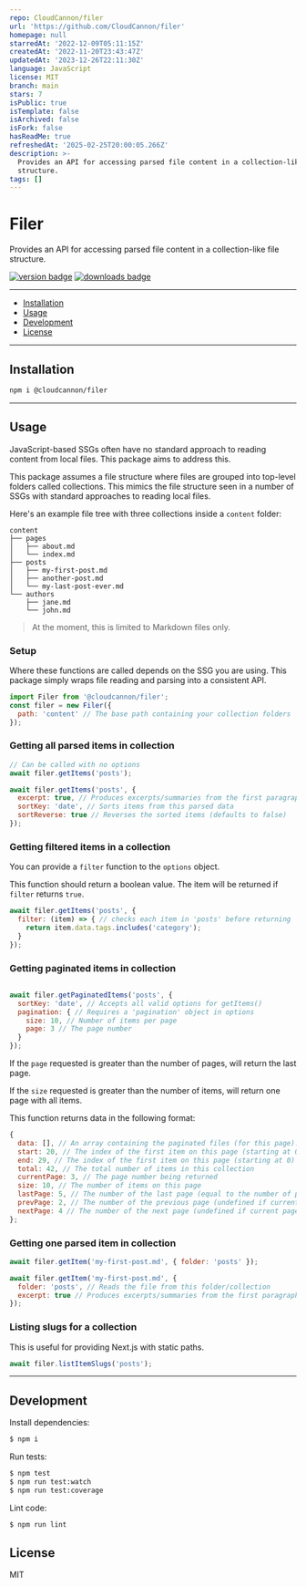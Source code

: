 ```yaml
---
repo: CloudCannon/filer
url: 'https://github.com/CloudCannon/filer'
homepage: null
starredAt: '2022-12-09T05:11:15Z'
createdAt: '2022-11-20T23:43:47Z'
updatedAt: '2023-12-26T22:11:30Z'
language: JavaScript
license: MIT
branch: main
stars: 7
isPublic: true
isTemplate: false
isArchived: false
isFork: false
hasReadMe: true
refreshedAt: '2025-02-25T20:00:05.266Z'
description: >-
  Provides an API for accessing parsed file content in a collection-like file
  structure.
tags: []
---
```


# Filer

Provides an API for accessing parsed file content in a collection-like file structure.

[<img src="https://img.shields.io/npm/v/@cloudcannon%2Ffiler?logo=npm" alt="version badge">](https://www.npmjs.com/package/@cloudcannon%2Ffiler)
[<img src="https://img.shields.io/npm/dt/@cloudcannon%2Ffiler" alt="downloads badge">](https://www.npmjs.com/package/@cloudcannon%2Ffiler)

***

- [Installation](#installation)
- [Usage](#usage)
- [Development](#development)
- [License](#license)

***

## Installation

```bash
npm i @cloudcannon/filer
```

***

## Usage

JavaScript-based SSGs often have no standard approach to reading content from local files. This package aims to address this.

This package assumes a file structure where files are grouped into top-level folders called collections.
This mimics the file structure seen in a number of SSGs with standard approaches to reading local files.

Here's an example file tree with three collections inside a `content` folder:

```
content
├── pages
│   ├── about.md
│   └── index.md
├── posts
│   ├── my-first-post.md
│   ├── another-post.md
│   └── my-last-post-ever.md
└── authors
    ├── jane.md
    └── john.md
```

> At the moment, this is limited to Markdown files only.

### Setup

Where these functions are called depends on the SSG you are using.
This package simply wraps file reading and parsing into a consistent API.

```javascript
import Filer from '@cloudcannon/filer';
const filer = new Filer({
  path: 'content' // The base path containing your collection folders
});
```

### Getting all parsed items in collection

```javascript
// Can be called with no options
await filer.getItems('posts');

await filer.getItems('posts', {
  excerpt: true, // Produces excerpts/summaries from the first paragraph of content for each item
  sortKey: 'date', // Sorts items from this parsed data
  sortReverse: true // Reverses the sorted items (defaults to false)
});
```

### Getting filtered items in a collection

You can provide a `filter` function to the `options` object.

This function should return a boolean value. The item will be returned if `filter` returns `true`.

```javascript
await filer.getItems('posts', {
  filter: (item) => { // checks each item in 'posts' before returning
    return item.data.tags.includes('category');
  }
});
```

### Getting paginated items in collection
```javascript

await filer.getPaginatedItems('posts', {
  sortKey: 'date', // Accepts all valid options for getItems()
  pagination: { // Requires a 'pagination' object in options
    size: 10, // Number of items per page
    page: 3 // The page number
  }
});
```

If the `page` requested is greater than the number of pages, will return the last page.

If the `size` requested is greater than the number of items, will return one page with all items.

This function returns data in the following format:
```javascript
{
  data: [], // An array containing the paginated files (for this page).
  start: 20, // The index of the first item on this page (starting at 0)
  end: 29, // The index of the first item on this page (starting at 0)
  total: 42, // The total number of items in this collection
  currentPage: 3, // The page number being returned
  size: 10, // The number of items on this page
  lastPage: 5, // The number of the last page (equal to the number of pages)
  prevPage: 2, // The number of the previous page (undefined if current page is first page)
  nextPage: 4 // The number of the next page (undefined if current page is last page)
};
```

### Getting one parsed item in collection

```javascript
await filer.getItem('my-first-post.md', { folder: 'posts' });

await filer.getItem('my-first-post.md', {
  folder: 'posts', // Reads the file from this folder/collection
  excerpt: true // Produces excerpts/summaries from the first paragraph of content
});
```

### Listing slugs for a collection

This is useful for providing Next.js with static paths.

```javascript
await filer.listItemSlugs('posts');
```

***

## Development

Install dependencies:

```sh
$ npm i
```

Run tests:

```sh
$ npm test
$ npm run test:watch
$ npm run test:coverage
```

Lint code:

```sh
$ npm run lint
```

## License

MIT
